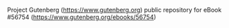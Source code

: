 Project Gutenberg (https://www.gutenberg.org) public repository for
eBook #56754 (https://www.gutenberg.org/ebooks/56754)
